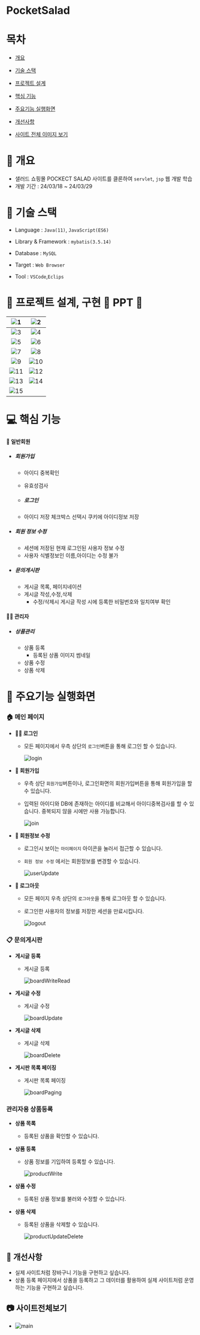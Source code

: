 # PocketSalad



# 목차

- [개요](https://github.com/yje0515/PocketSalad?tab=readme-ov-file#-%EA%B0%9C%EC%9A%94)

- [기술 스택](https://github.com/yje0515/PocketSalad?tab=readme-ov-file#-%EA%B8%B0%EC%88%A0-%EC%8A%A4%ED%83%9D)

- [프로젝트 설계](https://github.com/yje0515/PocketSalad?tab=readme-ov-file#-%ED%94%84%EB%A1%9C%EC%A0%9D%ED%8A%B8-%EC%84%A4%EA%B3%84-%EA%B5%AC%ED%98%84--ppt--erd-usecase)

- [핵심 기능](https://github.com/yje0515/PocketSalad?tab=readme-ov-file#-%ED%95%B5%EC%8B%AC-%EA%B8%B0%EB%8A%A5)

- [주요기능 실행화면](https://github.com/yje0515/PocketSalad?tab=readme-ov-file#-%EC%A3%BC%EC%9A%94%EA%B8%B0%EB%8A%A5-%EC%8B%A4%ED%96%89%ED%99%94%EB%A9%B4)

- [개선사항](https://github.com/yje0515/PocketSalad?tab=readme-ov-file#-%EA%B0%9C%EC%84%A0%EC%82%AC%ED%95%AD)

- [사이트 전체 이미지 보기](https://github.com/yje0515/PocketSalad?tab=readme-ov-file#-%EC%82%AC%EC%9D%B4%ED%8A%B8%EC%A0%84%EC%B2%B4%EB%B3%B4%EA%B8%B0)

# 🚩 개요

- 샐러드 쇼핑몰 POCKECT SALAD 사이트를 클론하여 `servlet`, `jsp` 웹 개발 학습
- 개발 기간 : 24/03/18 ~ 24/03/29

# 🔧 기술 스택

- Language : `Java(11)`, `JavaScript(ES6)`
- Library & Framework : `mybatis(3.5.14)`
- Database : `MySQL`
- Target : `Web Browser`

- Tool : `VSCode`,`Eclips`

# 👾 프로젝트 설계, 구현 📂 PPT 📂 

| ![1](https://github.com/user-attachments/assets/63f7c723-adc3-44cb-9a72-36bbbf271e70) | ![2](https://github.com/user-attachments/assets/a2d30930-c320-4622-b6bd-379242c45340) |
|:--:|:--:|
| ![3](https://github.com/user-attachments/assets/73907c41-8387-4df4-8831-2d530292fbbe) | ![4](https://github.com/user-attachments/assets/fd0a304a-9544-4635-80ee-19fd4ed30053) |
| ![5](https://github.com/user-attachments/assets/f3f96db3-5787-4d20-b7d4-2cf3a6cbf6ab) | ![6](https://github.com/user-attachments/assets/0c585c9a-8020-4350-985f-a2bb4386c844) |
| ![7](https://github.com/user-attachments/assets/7ec55f5d-af9f-400e-b31e-a05cd2f46f75) | ![8](https://github.com/user-attachments/assets/f5e27bfb-4493-4742-8b48-5e6cae7acac0) |
| ![9](https://github.com/user-attachments/assets/23544426-1275-406e-b042-542210f37c48) | ![10](https://github.com/user-attachments/assets/fff4cdb1-c66b-409c-9f13-5305b633d7e2) |
| ![11](https://github.com/user-attachments/assets/2fba122d-d25f-4782-86a2-17da31fa861e) | ![12](https://github.com/user-attachments/assets/e06a0cdb-2f05-4420-a211-0afc61d990e5) |
| ![13](https://github.com/user-attachments/assets/e6ed1601-6ead-4bf8-a681-705ef22f1bf2) | ![14](https://github.com/user-attachments/assets/86ae80e7-6c75-4dca-9715-6335f826298d) |
| ![15](https://github.com/user-attachments/assets/ff59d714-1f60-4ea7-90c1-743a30a61897) |


# 💻 핵심 기능

#### 🙍 일반회원

- ##### 회원가입

  - 아이디 중복확인
  - 유효성검사

  - ##### 로그인

  - 아이디 저장 체크박스 선택시 쿠키에 아이디정보 저장

- ##### 회원 정보 수정

  - 세션에 저장된 현재 로그인된 사용자 정보 수정
  - 사용자 식별정보인 이름,아이디는 수정 불가

- ##### 문의게시판
  - 게시글 목록, 페이지네이션
  - 게시글 작성,수정,삭제
    - 수정/삭제시 게시글 작성 시에 등록한 비밀번호와 일치여부 확인


#### 👷‍♂️ 관리자

- ##### 상품관리

  - 상품 등록
    - 등록된 상품 이미지 썸네일
  - 상품 수정
  - 상품 삭제



# 🎇 주요기능 실행화면

### **🏠 메인 페이지**

- **🚶‍♂️ 로그인**

  - 모든 페이지에서 우측 상단의 `로그인`버튼을 통해 로그인 할 수 있습니다.

    ![login](https://github.com/yje0515/PocketSalad/assets/155126222/37b64048-0fd3-4e38-9ccb-6809d92f8acb)


- **🙍 회원가입**

  - 우측 상단 `회원가입`버튼이나, 로그인화면의 회원가입버튼을 통해 회원가입을 할 수 있습니다. 
  - 입력된 아이디와 DB에 존재하는 아이디를 비교해서 아이디중복검사를 할 수 있습니다. 중복되지 않을 시에만 사용 가능합니다.

    ![join](https://github.com/yje0515/PocketSalad/assets/155126222/b4fd99d9-c9a3-46aa-8fa5-114123c01db7)

- **📄 회원정보 수정**
  - 로그인시 보이는 `마이페이지` 아이콘을 눌러서 접근할 수 있습니다.
  - `회원 정보 수정` 에서는 회원정보를 변경할 수 있습니다.
      
    ![userUpdate](https://github.com/yje0515/PocketSalad/assets/155126222/c149ba75-7628-4b09-9b69-7dacca80ac3b)
      

- **👋 로그아웃**

  - 모든 페이지 우측 상단의 `로그아웃`을 통해 로그아웃 할 수 있습니다.
  - 로그인한 사용자의 정보를 저장한 세션을 만료시킵니다.

    ![logout](https://github.com/yje0515/PocketSalad/assets/155126222/29ecae1c-972a-47b8-b34b-f379c9295523)

### **📋 문의게시판**


- **게시글 등록**

  - 게시글 등록

    ![boardWriteRead](https://github.com/yje0515/PocketSalad/assets/155126222/e46bc8bb-8820-4836-91a5-a2853b619f29)

- **게시글 수정**

  - 게시글 수정

    ![boardUpdate](https://github.com/yje0515/PocketSalad/assets/155126222/1a8ac2d8-43f0-4a44-8f70-75d4d95db101)

- **게시글 삭제**

  - 게시글 삭제

    ![boardDelete](https://github.com/yje0515/PocketSalad/assets/155126222/e0561405-2866-4e0f-9476-9ed3789cf978)

- **게시판 목록 페이징**
  - 게시판 목록 페이징

    ![boardPaging](https://github.com/yje0515/PocketSalad/assets/155126222/ceae2798-37d1-4c22-a45c-9f7c39558dd2)


### **관리자용 상품등록**

- **상품 목록**

  - 등록된 상품을 확인할 수 있습니다.

- **상품 등록**

  - 상품 정보를 기입하여 등록할 수 있습니다.

    ![productWrite](https://github.com/yje0515/PocketSalad/assets/155126222/ba1429e5-d87c-45b2-88c8-80492a2ed150)

- **상품 수정**

  - 등록된 상품 정보를 불러와 수정할 수 있습니다.

- **상품 삭제**

  - 등록된 상품을 삭제할 수 있습니다.

    ![productUpdateDelete](https://github.com/yje0515/PocketSalad/assets/155126222/f75e979d-0c2b-458f-a5e1-727fe2477684)


## 🌄 개선사항

  - 실제 사이트처럼 장바구니 기능을 구현하고 싶습니다.
  - 상품 등록 페이지에서 상품을 등록하고 그 데이터를 활용하여 실제 사이트처럼 운영하는 기능을 구현하고 싶습니다.
  

## 📷 사이트전체보기
  - 
    ![main](https://github.com/yje0515/PocketSalad/assets/155126222/eeb336b3-003b-4903-8ea5-2c5bae9b4d13)
